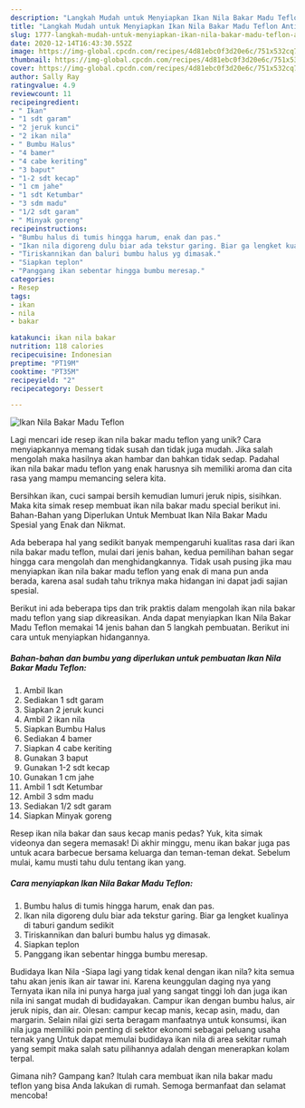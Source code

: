 ```yaml
---
description: "Langkah Mudah untuk Menyiapkan Ikan Nila Bakar Madu Teflon Anti Gagal"
title: "Langkah Mudah untuk Menyiapkan Ikan Nila Bakar Madu Teflon Anti Gagal"
slug: 1777-langkah-mudah-untuk-menyiapkan-ikan-nila-bakar-madu-teflon-anti-gagal
date: 2020-12-14T16:43:30.552Z
image: https://img-global.cpcdn.com/recipes/4d81ebc0f3d20e6c/751x532cq70/ikan-nila-bakar-madu-teflon-foto-resep-utama.jpg
thumbnail: https://img-global.cpcdn.com/recipes/4d81ebc0f3d20e6c/751x532cq70/ikan-nila-bakar-madu-teflon-foto-resep-utama.jpg
cover: https://img-global.cpcdn.com/recipes/4d81ebc0f3d20e6c/751x532cq70/ikan-nila-bakar-madu-teflon-foto-resep-utama.jpg
author: Sally Ray
ratingvalue: 4.9
reviewcount: 11
recipeingredient:
- " Ikan"
- "1 sdt garam"
- "2 jeruk kunci"
- "2 ikan nila"
- " Bumbu Halus"
- "4 bamer"
- "4 cabe keriting"
- "3 baput"
- "1-2 sdt kecap"
- "1 cm jahe"
- "1 sdt Ketumbar"
- "3 sdm madu"
- "1/2 sdt garam"
- " Minyak goreng"
recipeinstructions:
- "Bumbu halus di tumis hingga harum, enak dan pas."
- "Ikan nila digoreng dulu biar ada tekstur garing. Biar ga lengket kualinya di taburi gandum sedikit"
- "Tiriskannikan dan baluri bumbu halus yg dimasak."
- "Siapkan teplon"
- "Panggang ikan sebentar hingga bumbu meresap."
categories:
- Resep
tags:
- ikan
- nila
- bakar

katakunci: ikan nila bakar 
nutrition: 118 calories
recipecuisine: Indonesian
preptime: "PT19M"
cooktime: "PT35M"
recipeyield: "2"
recipecategory: Dessert

---
```



![Ikan Nila Bakar Madu Teflon](https://img-global.cpcdn.com/recipes/4d81ebc0f3d20e6c/751x532cq70/ikan-nila-bakar-madu-teflon-foto-resep-utama.jpg)

Lagi mencari ide resep ikan nila bakar madu teflon yang unik? Cara menyiapkannya memang tidak susah dan tidak juga mudah. Jika salah mengolah maka hasilnya akan hambar dan bahkan tidak sedap. Padahal ikan nila bakar madu teflon yang enak harusnya sih memiliki aroma dan cita rasa yang mampu memancing selera kita.

Bersihkan ikan, cuci sampai bersih kemudian lumuri jeruk nipis, sisihkan. Maka kita simak resep membuat ikan nila bakar madu special berikut ini. Bahan-Bahan yang Diperlukan Untuk Membuat Ikan Nila Bakar Madu Spesial yang Enak dan Nikmat.

Ada beberapa hal yang sedikit banyak mempengaruhi kualitas rasa dari ikan nila bakar madu teflon, mulai dari jenis bahan, kedua pemilihan bahan segar hingga cara mengolah dan menghidangkannya. Tidak usah pusing jika mau menyiapkan ikan nila bakar madu teflon yang enak di mana pun anda berada, karena asal sudah tahu triknya maka hidangan ini dapat jadi sajian spesial.


Berikut ini ada beberapa tips dan trik praktis dalam mengolah ikan nila bakar madu teflon yang siap dikreasikan. Anda dapat menyiapkan Ikan Nila Bakar Madu Teflon memakai 14 jenis bahan dan 5 langkah pembuatan. Berikut ini cara untuk menyiapkan hidangannya.

<!--inarticleads1-->

##### Bahan-bahan dan bumbu yang diperlukan untuk pembuatan Ikan Nila Bakar Madu Teflon:

1. Ambil  Ikan
1. Sediakan 1 sdt garam
1. Siapkan 2 jeruk kunci
1. Ambil 2 ikan nila
1. Siapkan  Bumbu Halus
1. Sediakan 4 bamer
1. Siapkan 4 cabe keriting
1. Gunakan 3 baput
1. Gunakan 1-2 sdt kecap
1. Gunakan 1 cm jahe
1. Ambil 1 sdt Ketumbar
1. Ambil 3 sdm madu
1. Sediakan 1/2 sdt garam
1. Siapkan  Minyak goreng


Resep ikan nila bakar dan saus kecap manis pedas? Yuk, kita simak videonya dan segera memasak! Di akhir minggu, menu ikan bakar juga pas untuk acara barbecue bersama keluarga dan teman-teman dekat. Sebelum mulai, kamu musti tahu dulu tentang ikan yang. 

<!--inarticleads2-->

##### Cara menyiapkan Ikan Nila Bakar Madu Teflon:

1. Bumbu halus di tumis hingga harum, enak dan pas.
1. Ikan nila digoreng dulu biar ada tekstur garing. Biar ga lengket kualinya di taburi gandum sedikit
1. Tiriskannikan dan baluri bumbu halus yg dimasak.
1. Siapkan teplon
1. Panggang ikan sebentar hingga bumbu meresap.


Budidaya Ikan Nila -Siapa lagi yang tidak kenal dengan ikan nila? kita semua tahu akan jenis ikan air tawar ini. Karena keunggulan daging nya yang Ternyata ikan nila ini punya harga jual yang sangat tinggi loh dan juga ikan nila ini sangat mudah di budidayakan. Campur ikan dengan bumbu halus, air jeruk nipis, dan air. Olesan: campur kecap manis, kecap asin, madu, dan margarin. Selain nilai gizi serta beragam manfaatnya untuk konsumsi, ikan nila juga memiliki poin penting di sektor ekonomi sebagai peluang usaha ternak yang Untuk dapat memulai budidaya ikan nila di area sekitar rumah yang sempit maka salah satu pilihannya adalah dengan menerapkan kolam terpal. 

Gimana nih? Gampang kan? Itulah cara membuat ikan nila bakar madu teflon yang bisa Anda lakukan di rumah. Semoga bermanfaat dan selamat mencoba!
